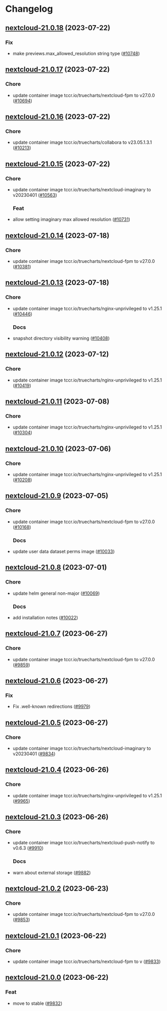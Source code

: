 # Changelog



## [nextcloud-21.0.18](https://github.com/truecharts/charts/compare/nextcloud-21.0.17...nextcloud-21.0.18) (2023-07-22)

### Fix

- make previews.max_allowed_resolution string type ([#10748](https://github.com/truecharts/charts/issues/10748))
  
  


## [nextcloud-21.0.17](https://github.com/truecharts/charts/compare/nextcloud-21.0.16...nextcloud-21.0.17) (2023-07-22)

### Chore

- update container image tccr.io/truecharts/nextcloud-fpm to v27.0.0 ([#10694](https://github.com/truecharts/charts/issues/10694))
  
  


## [nextcloud-21.0.16](https://github.com/truecharts/charts/compare/nextcloud-21.0.15...nextcloud-21.0.16) (2023-07-22)

### Chore

- update container image tccr.io/truecharts/collabora to v23.05.1.3.1 ([#10213](https://github.com/truecharts/charts/issues/10213))
  
  


## [nextcloud-21.0.15](https://github.com/truecharts/charts/compare/nextcloud-21.0.14...nextcloud-21.0.15) (2023-07-22)

### Chore

- update container image tccr.io/truecharts/nextcloud-imaginary to v20230401 ([#10563](https://github.com/truecharts/charts/issues/10563))
  
  ### Feat

- allow setting imaginary max allowed resolution ([#10731](https://github.com/truecharts/charts/issues/10731))
  
  


## [nextcloud-21.0.14](https://github.com/truecharts/charts/compare/nextcloud-21.0.13...nextcloud-21.0.14) (2023-07-18)

### Chore

- update container image tccr.io/truecharts/nextcloud-fpm to v27.0.0 ([#10381](https://github.com/truecharts/charts/issues/10381))
  
  


## [nextcloud-21.0.13](https://github.com/truecharts/charts/compare/nextcloud-21.0.12...nextcloud-21.0.13) (2023-07-18)

### Chore

- update container image tccr.io/truecharts/nginx-unprivileged to v1.25.1 ([#10446](https://github.com/truecharts/charts/issues/10446))
  
  ### Docs

- snapshot directory visibility warning ([#10408](https://github.com/truecharts/charts/issues/10408))
  
  


## [nextcloud-21.0.12](https://github.com/truecharts/charts/compare/nextcloud-21.0.11...nextcloud-21.0.12) (2023-07-12)

### Chore

- update container image tccr.io/truecharts/nginx-unprivileged to v1.25.1 ([#10419](https://github.com/truecharts/charts/issues/10419))
  
  


## [nextcloud-21.0.11](https://github.com/truecharts/charts/compare/nextcloud-21.0.10...nextcloud-21.0.11) (2023-07-08)

### Chore

- update container image tccr.io/truecharts/nginx-unprivileged to v1.25.1 ([#10304](https://github.com/truecharts/charts/issues/10304))
  
  


## [nextcloud-21.0.10](https://github.com/truecharts/charts/compare/nextcloud-21.0.9...nextcloud-21.0.10) (2023-07-06)

### Chore

- update container image tccr.io/truecharts/nginx-unprivileged to v1.25.1 ([#10208](https://github.com/truecharts/charts/issues/10208))
  
  


## [nextcloud-21.0.9](https://github.com/truecharts/charts/compare/nextcloud-21.0.8...nextcloud-21.0.9) (2023-07-05)

### Chore

- update container image tccr.io/truecharts/nextcloud-fpm to v27.0.0 ([#10168](https://github.com/truecharts/charts/issues/10168))
  
  ### Docs

- update user data dataset perms image ([#10033](https://github.com/truecharts/charts/issues/10033))
  
  


## [nextcloud-21.0.8](https://github.com/truecharts/charts/compare/nextcloud-21.0.7...nextcloud-21.0.8) (2023-07-01)

### Chore

- update helm general non-major ([#10069](https://github.com/truecharts/charts/issues/10069))
  
  ### Docs

- add installation notes ([#10022](https://github.com/truecharts/charts/issues/10022))
  
  


## [nextcloud-21.0.7](https://github.com/truecharts/charts/compare/nextcloud-21.0.6...nextcloud-21.0.7) (2023-06-27)

### Chore

- update container image tccr.io/truecharts/nextcloud-fpm to v27.0.0 ([#9859](https://github.com/truecharts/charts/issues/9859))
  
  


## [nextcloud-21.0.6](https://github.com/truecharts/charts/compare/nextcloud-21.0.5...nextcloud-21.0.6) (2023-06-27)

### Fix

- Fix .well-known redirections ([#9979](https://github.com/truecharts/charts/issues/9979))
  
  


## [nextcloud-21.0.5](https://github.com/truecharts/charts/compare/nextcloud-21.0.4...nextcloud-21.0.5) (2023-06-27)

### Chore

- update container image tccr.io/truecharts/nextcloud-imaginary to v20230401 ([#9834](https://github.com/truecharts/charts/issues/9834))
  
  


## [nextcloud-21.0.4](https://github.com/truecharts/charts/compare/nextcloud-21.0.3...nextcloud-21.0.4) (2023-06-26)

### Chore

- update container image tccr.io/truecharts/nginx-unprivileged to v1.25.1 ([#9965](https://github.com/truecharts/charts/issues/9965))
  
  


## [nextcloud-21.0.3](https://github.com/truecharts/charts/compare/nextcloud-21.0.2...nextcloud-21.0.3) (2023-06-26)

### Chore

- update container image tccr.io/truecharts/nextcloud-push-notify to v0.6.3 ([#9910](https://github.com/truecharts/charts/issues/9910))
  
  ### Docs

- warn about external storage ([#9882](https://github.com/truecharts/charts/issues/9882))
  
  


## [nextcloud-21.0.2](https://github.com/truecharts/charts/compare/nextcloud-21.0.1...nextcloud-21.0.2) (2023-06-23)

### Chore

- update container image tccr.io/truecharts/nextcloud-fpm to v27.0.0 ([#9853](https://github.com/truecharts/charts/issues/9853))
  
  


## [nextcloud-21.0.1](https://github.com/truecharts/charts/compare/nextcloud-21.0.0...nextcloud-21.0.1) (2023-06-22)

### Chore

- update container image tccr.io/truecharts/nextcloud-fpm to v ([#9833](https://github.com/truecharts/charts/issues/9833))
  
  


## [nextcloud-21.0.0](https://github.com/truecharts/charts/compare/nextcloud-20.1.2...nextcloud-21.0.0) (2023-06-22)

### Feat

- move to stable ([#9832](https://github.com/truecharts/charts/issues/9832))
  
  